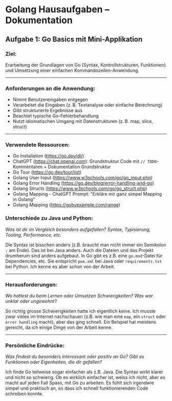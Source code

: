# Golang Hausaufgaben – Dokumentation

## Aufgabe 1: Go Basics mit Mini-Applikation

### Ziel:
Erarbeitung der Grundlagen von Go (Syntax, Kontrollstrukturen, Funktionen) und Umsetzung einer einfachen Kommandozeilen-Anwendung.

---

### Anforderungen an die Anwendung:

- Nimmt Benutzereingaben entgegen
- Verarbeitet die Eingaben (z. B. Textanalyse oder einfache Berechnung)
- Gibt strukturierte Ergebnisse aus
- Beachtet typische Go-Fehlerbehandlung
- Nutzt idiomatischen Umgang mit Datenstrukturen (z. B. map, slice, struct)

---

### Verwendete Ressourcen:

* Go Installation (https://go.dev/dl/)
* ChatGPT (https://chat.openai.com): Grundstruktur Code mit `// TODO`-Kommentaren + Dokumentation Grundstruktur
* Go Tour (https://go.dev/tour/list)
* Golang User Input (https://www.w3schools.com/go/go_input.php)
* Golang Error Handling (https://go.dev/blog/error-handling-and-go)
* Golang Structs (https://www.w3schools.com/go/go_struct.php)
* Golang Mapping - ChatGPT Prompt: "Erkläre mir ganz simpel Mapping in Golang"
* Golang Mapping (https://gobyexample.com/range)

### Unterschiede zu Java und Python:

*Was ist dir im Vergleich besonders aufgefallen? Syntax, Typisierung, Tooling, Performance, etc.*

Die Syntax ist bisschen anders (z.B. braucht man nicht immer ein Semikolon `;` am Ende). Das ist bei Java anders. Auch die Dateien und das Projekt drumherum sind anders aufgebaut. In Go gibt es z.B. eine `go.mod`-Datei für Dependencies, etc. Sie entspricht `pom.xml` bei Java oder `requirements.txt` bei Python. Ich kenne es aber schon von der Arbeit.

---

### Herausforderungen:

*Wo hattest du beim Lernen oder Umsetzen Schwierigkeiten? Was war unklar oder ungewohnt?*

So richtig grosse Schwierigkeiten hatte ich eigentlich keine. Ich musste zwar vieles im Internet nachschauen (z.B. wie man eine `map`, ein `struct` oder `error handling` macht), aber das ging schnell. Ein Beispiel hat meistens gereicht, da ich einige Dinge von der Arbeit kenne.

---

### Persönliche Eindrücke:

*Was findest du besonders interessant oder positiv an Go? Gibt es Funktionen oder Eigenheiten, die dir gefallen?*

Ich finde Go teilweise sogar einfacher als z.B. Java. Die Syntax wirkt klarer und nicht so schwierig. Ob es wirklich einfacher ist, weiss ich nicht, aber es macht auf jeden Fall Spass, mit Go zu arbeiten. Es fühlt sich irgendwie simpel und praktisch an, so dass ich schnell funktionierenden Code schreiben konnte.
